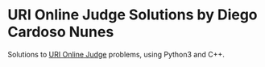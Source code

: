 # URI Online Judge Solutions by Diego Cardoso Nunes

Solutions to [URI Online Judge](https://www.urionlinejudge.com.br) problems, using Python3 and C++.
